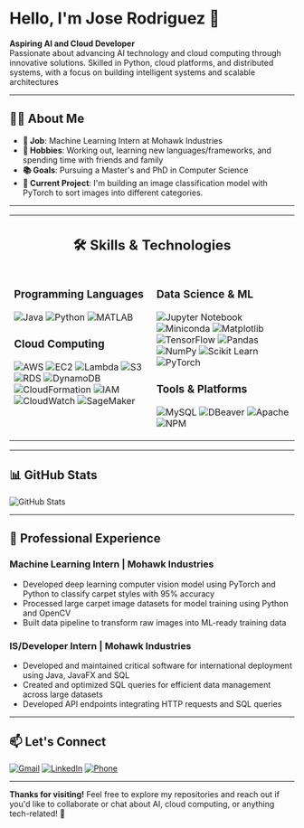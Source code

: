 # Hello, I'm Jose Rodriguez 👋
   
**Aspiring AI and Cloud Developer**     
Passionate about advancing AI technology and cloud computing through innovative solutions. Skilled in Python, cloud platforms, and distributed systems, with a focus on building intelligent systems and scalable architectures
 
---   

## 👨‍💻 About Me 

- **💼 Job**: Machine Learning Intern at Mohawk Industries
- **🎯 Hobbies**: Working out, learning new languages/frameworks, and spending time with friends and family
- **📚 Goals**: Pursuing a Master's and PhD in Computer Science
- **🔨 Current Project**: I'm building an image classification model with PyTorch to sort images into different categories.

---

<table align="center">
<tr>
<td colspan="2" align="center">

## 🛠️ Skills & Technologies

</td>
</tr>
<tr>
<td width="50%" valign="top">

### **Programming Languages**
![Java](https://img.shields.io/badge/Java-FF4C00?style=plastic&logo=openjdk&logoColor=white)
![Python](https://img.shields.io/badge/Python-3474A7?style=plastic&logo=python&logoColor=white)
![MATLAB](https://img.shields.io/badge/MATLAB-0076A8?style=plastic&logo=mathworks&logoColor=white)

### **Cloud Computing**
![AWS](https://img.shields.io/badge/AWS-232F3E?style=plastic&logo=amazon-web-services&logoColor=white)
![EC2](https://img.shields.io/badge/EC2-F37C20?style=plastic&logo=amazonec2&logoColor=white)
![Lambda](https://img.shields.io/badge/Lambda-FF9900?style=plastic&logo=awslambda&logoColor=white)
![S3](https://img.shields.io/badge/S3-2CBE4E?style=plastic&logo=amazons3&logoColor=white)
![RDS](https://img.shields.io/badge/RDS-4053D6?style=plastic&logo=amazonrds&logoColor=white)
![DynamoDB](https://img.shields.io/badge/DynamoDB-4053D6?style=plastic&logo=amazondynamodb&logoColor=white)
![CloudFormation](https://img.shields.io/badge/CloudFormation-FF4F8B?style=plastic&logo=awscloudformation&logoColor=white)
![IAM](https://img.shields.io/badge/IAM-E63946?style=plastic&logo=amazoniam&logoColor=white)
![CloudWatch](https://img.shields.io/badge/CloudWatch-E83F6F?style=plastic&logo=amazoncloudwatch&logoColor=white)
![SageMaker](https://img.shields.io/badge/SageMaker-00B9BF?style=plastic&logo=amazonsagemaker&logoColor=white)

</td>
<td width="50%" valign="top">

### **Data Science & ML**
![Jupyter Notebook](https://img.shields.io/badge/Jupyter-F37626?style=plastic&logo=jupyter&logoColor=white)
![Miniconda](https://img.shields.io/badge/Miniconda-44A833?style=plastic&logo=anaconda&logoColor=white)
![Matplotlib](https://img.shields.io/badge/Matplotlib-1F77B4?style=plastic&logo=python&logoColor=white)
![TensorFlow](https://img.shields.io/badge/TensorFlow-FF6F00?style=plastic&logo=tensorflow&logoColor=white)
![Pandas](https://img.shields.io/badge/Pandas-150458?style=plastic&logo=pandas&logoColor=white)
![NumPy](https://img.shields.io/badge/NumPy-013243?style=plastic&logo=numpy&logoColor=white)
![Scikit Learn](https://img.shields.io/badge/Scikit_Learn-F7931E?style=plastic&logo=scikitlearn&logoColor=white)
![PyTorch](https://img.shields.io/badge/PyTorch-EE4C2C?style=flat&logo=pytorch&logoColor=white)

### **Tools & Platforms**
![MySQL](https://img.shields.io/badge/MySQL-FF6600?style=plastic&logo=mysql&logoColor=white)
![DBeaver](https://img.shields.io/badge/DBeaver-382923?style=plastic&logo=dbeaver&logoColor=white)
![Apache](https://img.shields.io/badge/Apache-E3271B?style=plastic&logo=apache&logoColor=white)
![NPM](https://img.shields.io/badge/NPM-CB3837?style=plastic&logo=npm&logoColor=white)

</td>
</tr>
</table>

---

## 📊 GitHub Stats

![GitHub Stats](https://github-readme-stats.vercel.app/api?username=genjose12345&show_icons=true&theme=blue-green&rank_icon=github&include_all_commits=true)

---
## 💼 Professional Experience

### Machine Learning Intern | Mohawk Industries
- Developed deep learning computer vision model using PyTorch and Python to classify carpet styles with 95% accuracy
- Processed large carpet image datasets for model training using Python and OpenCV
- Built data pipeline to transform raw images into ML-ready training data

### IS/Developer Intern | Mohawk Industries
- Developed and maintained critical software for international deployment using Java, JavaFX and SQL
- Created and optimized SQL queries for efficient data management across large datasets
- Developed API endpoints integrating HTTP requests and SQL queries
---
## 📫 Let's Connect

[![Gmail](https://img.shields.io/badge/Gmail-genjose1231@gmail.com-EA4335?style=flat&logo=gmail&logoColor=white)](mailto:genjose1231@gmail.com)
[![LinkedIn](https://img.shields.io/badge/LinkedIn-0077B5?style=flat&logo=linkedin&logoColor=white)](https://www.linkedin.com/in/jose-rodriguez-9a982b224)
[![Phone](https://img.shields.io/badge/Phone-706--618--1178-25D366?style=flat&logo=whatsapp&logoColor=white)](tel:706-618-1178)

---

**Thanks for visiting!** Feel free to explore my repositories and reach out if you'd like to collaborate or chat about AI, cloud computing, or anything tech-related! 🚀
